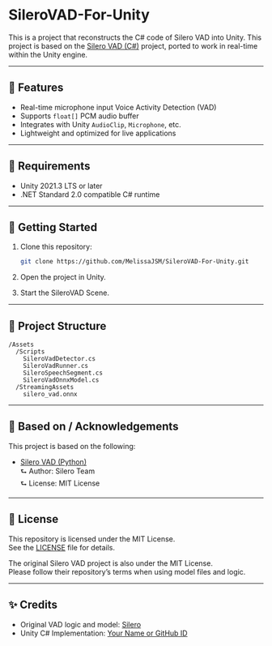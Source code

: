 # SileroVAD-For-Unity

This is a project that reconstructs the C# code of Silero VAD into Unity.
This project is based on the [Silero VAD (C#)](https://github.com/snakers4/silero-vad/tree/master/examples/csharp) project, ported to work in real-time within the Unity engine.

---

## 📌 Features

- Real-time microphone input Voice Activity Detection (VAD)
- Supports `float[]` PCM audio buffer
- Integrates with Unity `AudioClip`, `Microphone`, etc.
- Lightweight and optimized for live applications

---

## 🔧 Requirements

- Unity 2021.3 LTS or later
- .NET Standard 2.0 compatible C# runtime

---

## 🚀 Getting Started

1. Clone this repository:

   ```bash
   git clone https://github.com/MelissaJSM/SileroVAD-For-Unity.git
   ```

2. Open the project in Unity.

3. Start the SileroVAD Scene.

---

## 📂 Project Structure

```
/Assets
  /Scripts
    SileroVadDetector.cs
    SileroVadRunner.cs        
    SileroSpeechSegment.cs
    SileroVadOnnxModel.cs
  /StreamingAssets
    silero_vad.onnx
```

---

## 🔄 Based on / Acknowledgements

This project is based on the following:

- [Silero VAD (Python)](https://github.com/snakers4/silero-vad)  
  ⮑ Author: Silero Team  
  ⮑ License: MIT License

---

## 📄 License

This repository is licensed under the MIT License.  
See the [LICENSE](LICENSE) file for details.

The original Silero VAD project is also under the MIT License.  
Please follow their repository’s terms when using model files and logic.

---

## ✨ Credits

- Original VAD logic and model: [Silero](https://github.com/snakers4/silero-vad)
- Unity C# Implementation: [Your Name or GitHub ID](https://github.com/your-username)

